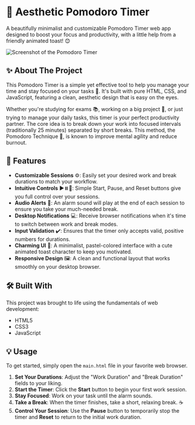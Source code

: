 # 🍞 Aesthetic Pomodoro Timer

A beautifully minimalist and customizable Pomodoro Timer web app designed to boost your focus and productivity, with a little help from a friendly animated toast! 😊

![Screenshot of the Pomodoro Timer](![image](https://github.com/user-attachments/assets/1e4e2c86-42c3-4841-9728-098c5b5a3ea1))

## ✨ About The Project

This Pomodoro Timer is a simple yet effective tool to help you manage your time and stay focused on your tasks 🎯. It's built with pure HTML, CSS, and JavaScript, featuring a clean, aesthetic design that is easy on the eyes.

Whether you're studying for exams 📚, working on a big project 💼, or just trying to manage your daily tasks, this timer is your perfect productivity partner. The core idea is to break down your work into focused intervals (traditionally 25 minutes) separated by short breaks. This method, the Pomodoro Technique 🍅, is known to improve mental agility and reduce burnout.

## 🚀 Features

* **Customizable Sessions** ⚙️: Easily set your desired work and break durations to match your workflow.
* **Intuitive Controls** ▶️⏸️🔄: Simple Start, Pause, and Reset buttons give you full control over your sessions.
* **Audio Alerts** 🔔: An alarm sound will play at the end of each session to ensure you take your much-needed break.
* **Desktop Notifications** 💻: Receive browser notifications when it's time to switch between work and break modes.
* **Input Validation** ✔️: Ensures that the timer only accepts valid, positive numbers for durations.
* **Charming UI** 🎨: A minimalist, pastel-colored interface with a cute animated toast character to keep you motivated.
* **Responsive Design** 🖼️: A clean and functional layout that works smoothly on your desktop browser.

## 🛠️ Built With

This project was brought to life using the fundamentals of web development:

* HTML5
* CSS3
* JavaScript

## 💡 Usage

To get started, simply open the `main.html` file in your favorite web browser.

1.  **Set Your Durations**: Adjust the "Work Duration" and "Break Duration" fields to your liking.
2.  **Start the Timer**: Click the **Start** button to begin your first work session.
3.  **Stay Focused**: Work on your task until the alarm sounds.
4.  **Take a Break**: When the timer finishes, take a short, relaxing break. ☕
5.  **Control Your Session**: Use the **Pause** button to temporarily stop the timer and **Reset** to return to the initial work duration.
